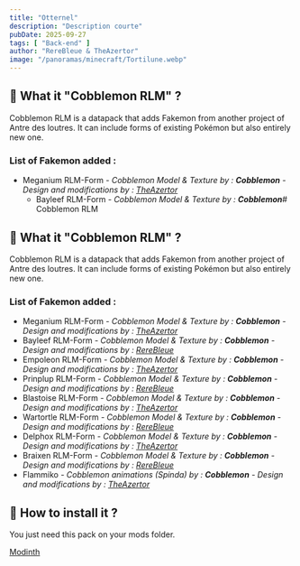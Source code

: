 ```yaml
---
title: "Otternel"
description: "Description courte"
pubDate: 2025-09-27
tags: [ "Back-end" ]
author: "RereBleue & TheAzertor"
image: "/panoramas/minecraft/Tortilune.webp"
---
```


## 🦦 What it "Cobblemon RLM" ?

Cobblemon RLM is a datapack that adds Fakemon from another project of Antre des loutres. It can include forms of
existing Pokémon but also entirely new one.

### List of Fakemon added :

- Meganium RLM-Form
  *- Cobblemon Model & Texture by : **Cobblemon***
  *- Design and modifications by : [TheAzertor](https://github.com/Corentin-cott)*
  - Bayleef RLM-Form
  *- Cobblemon Model & Texture by : **Cobblemon***# Cobblemon RLM

## 🦦 What it "Cobblemon RLM" ?

Cobblemon RLM is a datapack that adds Fakemon from another project of Antre des loutres. It can include forms of
existing Pokémon but also entirely new one.

### List of Fakemon added :

- Meganium RLM-Form
  *- Cobblemon Model & Texture by : **Cobblemon***
  *- Design and modifications by : [TheAzertor](https://github.com/Corentin-cott)*
- Bayleef RLM-Form
  *- Cobblemon Model & Texture by : **Cobblemon***
  *- Design and modifications by : [RereBleue](https://github.com/matheo-1712)*
- Empoleon RLM-Form
  *- Cobblemon Model & Texture by : **Cobblemon***
  *- Design and modifications by : [TheAzertor](https://github.com/Corentin-cott)*
- Prinplup RLM-Form
  *- Cobblemon Model & Texture by : **Cobblemon***
  *- Design and modifications by : [RereBleue](https://github.com/matheo-1712)*
- Blastoise RLM-Form
  *- Cobblemon Model & Texture by : **Cobblemon***
  *- Design and modifications by : [TheAzertor](https://github.com/Corentin-cott)*
- Wartortle RLM-Form
  *- Cobblemon Model & Texture by : **Cobblemon***
  *- Design and modifications by : [RereBleue](https://github.com/matheo-1712)*
- Delphox RLM-Form
  *- Cobblemon Model & Texture by : **Cobblemon***
  *- Design and modifications by : [TheAzertor](https://github.com/Corentin-cott)*
- Braixen RLM-Form
  *- Cobblemon Model & Texture by : **Cobblemon***
  *- Design and modifications by : [RereBleue](https://github.com/matheo-1712)*
- Flammiko
  *- Cobblemon animations (Spinda) by : **Cobblemon***
  *- Design and modifications by : [TheAzertor](https://github.com/Corentin-cott)*

## 🦦 How to install it ?

You just need this pack on your mods folder.

[Modinth](https://modrinth.com/datapack/cobblemon-rlm)

